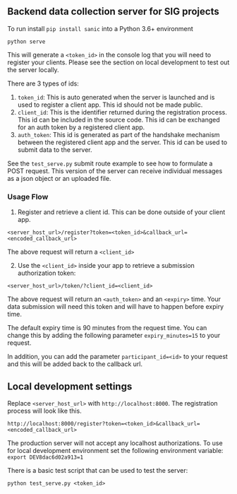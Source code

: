 ## Backend data collection server for SIG projects 

To run install `pip install sanic` into a Python 3.6+ environment

```shell
python serve
```
This will generate a `<token_id>` in the console log that you will need to 
register your clients. Please see the section on local development to test out 
the server locally.

There are 3 types of ids:
1. `token_id`: This is auto generated when the server is launched and is used 
to register a client app. This id should not be made public. 
2. `client_id`: This is the identifier returned during the registration process. 
This id can be included in the source code. This id can be exchanged for an auth 
token by a registered client app.
3. `auth_token`: This id is generated as part of the handshake mechanism between
the registered client app and the server. This id can be used to submit data to
the server.

See the `test_serve.py` submit route example to see how to formulate a POST 
request. This version of the server can receive individual messages as a json object or 
an uploaded file.

### Usage Flow

1. Register and retrieve a client id. This can be done outside of your client 
app.

```
<server_host_url>/register?token=<token_id>&callback_url=<encoded_callback_url>
```

The above request will return a `<client_id>`

2. Use the `<client_id>` inside your app to retrieve a submission authorization 
token:

```
<server_host_url>/token/?client_id=<client_id>
```
The above request will return an `<auth_token>` and an `<expiry>` time. Your 
data submission will need this token and will have to happen before expiry 
time.

The default expiry time is 90 minutes from the request time. You can change this 
by adding the following parameter `expiry_minutes=15` to your request.

In addition, you can add the parameter `participant_id=<id>` to your request and 
this will be added back to the callback url.

## Local development settings

Replace `<server_host_url>` with `http://localhost:8000`. The registration
process will look like this.

`http://localhost:8000/register?token=<token_id>&callback_url=<encoded_callback_url>`

The production server will not accept any localhost authorizations. To use for 
local development environment set the following environment variable: 
`export DEV8dac6d02a913=1`

There is a basic test script that can be used to test the server:

```
python test_serve.py <token_id>
```